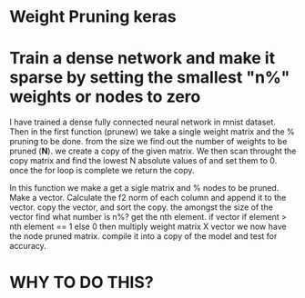# Weight Pruning keras
<h1>Train a dense network and make it sparse by setting the smallest "n%" weights or nodes to zero</h1>
<body>
<p> I have trained a dense fully connected neural network in mnist dataset.<br>
  Then in the first function (prunew) we take a single weight matrix and the % pruning to be done. from the size we find out the number of    weights to be pruned (<b>N</b>). we create a copy of the given matrix. We then scan throught the copy matrix and find the lowest N          absolute values of and set them to 0.<br>
  once the for loop is complete we return the copy.
</p>
<p>
  In this function we make a get a sigle matrix and % nodes to be pruned.
  Make a vector. Calculate the f2 norm of each column and append it to the vector.
  copy the vector, and sort the copy. the amongst the size of the vector find what number is n%?
  get the nth element.
  if vector
  if element > nth element == 1
  else 0
  then multiply weight matrix X vector
  we now have the node pruned matrix.
  compile it into a copy of the model and test for accuracy.
  </body>
  <h1> WHY TO DO THIS?</h1>
  
